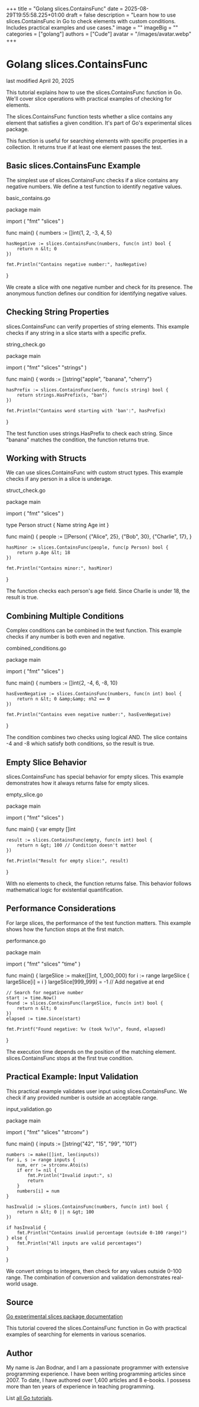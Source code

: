 +++
title = "Golang slices.ContainsFunc"
date = 2025-08-29T19:55:58.225+01:00
draft = false
description = "Learn how to use slices.ContainsFunc in Go to check elements with custom conditions. Includes practical examples and use cases."
image = ""
imageBig = ""
categories = ["golang"]
authors = ["Cude"]
avatar = "/images/avatar.webp"
+++

# Golang slices.ContainsFunc

last modified April 20, 2025

This tutorial explains how to use the slices.ContainsFunc function in Go.
We'll cover slice operations with practical examples of checking for elements.

The slices.ContainsFunc function tests whether a slice contains any
element that satisfies a given condition. It's part of Go's experimental slices package.

This function is useful for searching elements with specific properties in a
collection. It returns true if at least one element passes the test.

## Basic slices.ContainsFunc Example

The simplest use of slices.ContainsFunc checks if a slice contains
any negative numbers. We define a test function to identify negative values.

basic_contains.go
  

package main

import (
    "fmt"
    "slices"
)

func main() {
    numbers := []int{1, 2, -3, 4, 5}
    
    hasNegative := slices.ContainsFunc(numbers, func(n int) bool {
        return n &lt; 0
    })
    
    fmt.Println("Contains negative number:", hasNegative)
}

We create a slice with one negative number and check for its presence. The
anonymous function defines our condition for identifying negative values.

## Checking String Properties

slices.ContainsFunc can verify properties of string elements. This
example checks if any string in a slice starts with a specific prefix.

string_check.go
  

package main

import (
    "fmt"
    "slices"
    "strings"
)

func main() {
    words := []string{"apple", "banana", "cherry"}
    
    hasPrefix := slices.ContainsFunc(words, func(s string) bool {
        return strings.HasPrefix(s, "ban")
    })
    
    fmt.Println("Contains word starting with 'ban':", hasPrefix)
}

The test function uses strings.HasPrefix to check each string.
Since "banana" matches the condition, the function returns true.

## Working with Structs

We can use slices.ContainsFunc with custom struct types. This
example checks if any person in a slice is underage.

struct_check.go
  

package main

import (
    "fmt"
    "slices"
)

type Person struct {
    Name string
    Age  int
}

func main() {
    people := []Person{
        {"Alice", 25},
        {"Bob", 30},
        {"Charlie", 17},
    }
    
    hasMinor := slices.ContainsFunc(people, func(p Person) bool {
        return p.Age &lt; 18
    })
    
    fmt.Println("Contains minor:", hasMinor)
}

The function checks each person's age field. Since Charlie is under 18, the
result is true.

## Combining Multiple Conditions

Complex conditions can be combined in the test function. This example checks if
any number is both even and negative.

combined_conditions.go
  

package main

import (
    "fmt"
    "slices"
)

func main() {
    numbers := []int{2, -4, 6, -8, 10}
    
    hasEvenNegative := slices.ContainsFunc(numbers, func(n int) bool {
        return n &lt; 0 &amp;&amp; n%2 == 0
    })
    
    fmt.Println("Contains even negative number:", hasEvenNegative)
}

The condition combines two checks using logical AND. The slice contains -4 and
-8 which satisfy both conditions, so the result is true.

## Empty Slice Behavior

slices.ContainsFunc has special behavior for empty slices. This
example demonstrates how it always returns false for empty slices.

empty_slice.go
  

package main

import (
    "fmt"
    "slices"
)

func main() {
    var empty []int
    
    result := slices.ContainsFunc(empty, func(n int) bool {
        return n &gt; 100 // Condition doesn't matter
    })
    
    fmt.Println("Result for empty slice:", result)
}

With no elements to check, the function returns false. This behavior follows
mathematical logic for existential quantification.

## Performance Considerations

For large slices, the performance of the test function matters. This example
shows how the function stops at the first match.

performance.go
  

package main

import (
    "fmt"
    "slices"
    "time"
)

func main() {
    largeSlice := make([]int, 1_000_000)
    for i := range largeSlice {
        largeSlice[i] = i
    }
    largeSlice[999_999] = -1 // Add negative at end
    
    // Search for negative number
    start := time.Now()
    found := slices.ContainsFunc(largeSlice, func(n int) bool {
        return n &lt; 0
    })
    elapsed := time.Since(start)
    
    fmt.Printf("Found negative: %v (took %v)\n", found, elapsed)
}

The execution time depends on the position of the matching element.
slices.ContainsFunc stops at the first true condition.

## Practical Example: Input Validation

This practical example validates user input using slices.ContainsFunc.
We check if any provided number is outside an acceptable range.

input_validation.go
  

package main

import (
    "fmt"
    "slices"
    "strconv"
)

func main() {
    inputs := []string{"42", "15", "99", "101"}
    
    numbers := make([]int, len(inputs))
    for i, s := range inputs {
        num, err := strconv.Atoi(s)
        if err != nil {
            fmt.Println("Invalid input:", s)
            return
        }
        numbers[i] = num
    }
    
    hasInvalid := slices.ContainsFunc(numbers, func(n int) bool {
        return n &lt; 0 || n &gt; 100
    })
    
    if hasInvalid {
        fmt.Println("Contains invalid percentage (outside 0-100 range)")
    } else {
        fmt.Println("All inputs are valid percentages")
    }
}

We convert strings to integers, then check for any values outside 0-100 range.
The combination of conversion and validation demonstrates real-world usage.

## Source

[Go experimental slices package documentation](https://pkg.go.dev/golang.org/x/exp/slices)

This tutorial covered the slices.ContainsFunc function in Go with
practical examples of searching for elements in various scenarios.

## Author

My name is Jan Bodnar, and I am a passionate programmer with extensive
programming experience. I have been writing programming articles since 2007.
To date, I have authored over 1,400 articles and 8 e-books. I possess more
than ten years of experience in teaching programming.

List [all Go tutorials](/golang/).